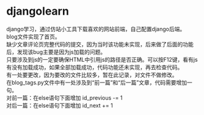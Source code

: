 # djangolearn
django学习，通过仿站小工具下载喜欢的网站前端，自己配置django后端。  
blog文件实现了首页。  
缺少文章评论页完整代码的提交，因为当时该功能未实现，后来做了后面的功能后，发现该bug主要是因为js加载的问题。  
只要涉及到js的一定要确保HTML中引用js的路径是否正确。可以按F12键，看有js有没有加载成功，如果全部加载成功，代码功能还未实现，再去检查代码。  
有一处要更改，因为要改的文件比较多，暂在此记录，对文件不做修改。  
在blog_tags.py文件中有一处涉及到“前一篇”和“后一篇”文章，代码需要增加一句。   
对前一篇：在else语句下面增加 id_previous -= 1  
对后一篇：在else语句下面增加 id_next += 1  
